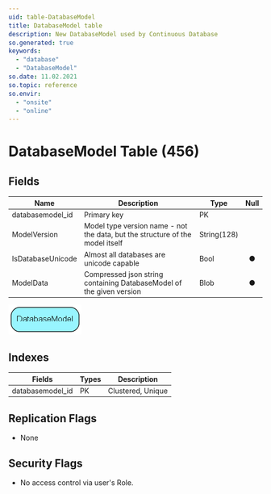 ```yaml
---
uid: table-DatabaseModel
title: DatabaseModel table
description: New DatabaseModel used by Continuous Database
so.generated: true
keywords:
  - "database"
  - "DatabaseModel"
so.date: 11.02.2021
so.topic: reference
so.envir:
  - "onsite"
  - "online"
---
```


# DatabaseModel Table (456)

## Fields

| Name | Description | Type | Null |
|------|-------------|------|:----:|
|databasemodel\_id|Primary key|PK| |
|ModelVersion|Model type version name - not the data, but the structure of the model itself|String(128)| |
|IsDatabaseUnicode|Almost all databases are unicode capable|Bool|&#x25CF;|
|ModelData|Compressed json string containing DatabaseModel of the given version|Blob|&#x25CF;|


![DatabaseModel table relationship diagram](./media/DatabaseModel.png)

## Indexes

| Fields | Types | Description |
|--------|-------|-------------|
|databasemodel\_id |PK |Clustered, Unique |

## Replication Flags

* None

## Security Flags

* No access control via user's Role.

